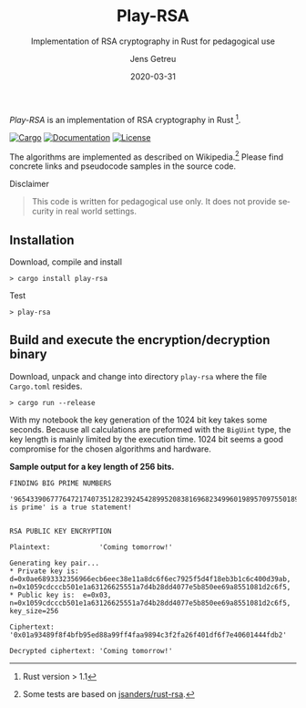 ﻿---
title:    Play-RSA
subtitle: Implementation of RSA cryptography in Rust for pedagogical use
author:   Jens Getreu
date:     2020-03-31
lang:     en-GB
---

<!-- first version: v1.0, 31.7.2015 -->


_Play-RSA_ is an implementation of RSA cryptography in Rust [^1].

[![Cargo](https://img.shields.io/crates/v/play-rsa.svg)](
https://crates.io/crates/play-rsa)
[![Documentation](https://docs.rs/play-rsa/badge.svg)](
https://docs.rs/play-rsa)
[![License](https://img.shields.io/badge/license-MIT%2FApache--2.0-blue.svg)](
https://gitlab.com/getreu/play-rsa)

The algorithms are implemented as described on Wikipedia.[^2] Please find
concrete links and pseudocode samples in the source code. 

Disclaimer
> This code is written for pedagogical use only. It does not provide
> security in real world settings.


## Installation

Download, compile and install

    > cargo install play-rsa

Test

    > play-rsa

## Build and execute the encryption/decryption binary

Download, unpack and change into directory `play-rsa` where the file
`Cargo.toml` resides.

    > cargo run --release

With my notebook the key generation of the 1024 bit key takes some seconds.
Because all calculations are preformed with the `BigUint` type,
the key length is mainly limited by the execution time. 1024 bit seems
a good compromise for the chosen algorithms and hardware.

**Sample output for a key length of 256 bits.**

```
FINDING BIG PRIME NUMBERS

'96543390677764721740735128239245428995208381696823499601989570975501893576667 is prime' is a true statement!


RSA PUBLIC KEY ENCRYPTION

Plaintext:            'Coming tomorrow!'

Generating key pair...
* Private key is: d=0x0ae6893332356966ecb6eec38e11a8dc6f6ec7925f5d4f18eb3b1c6c400d39ab, n=0x1059cdcccb501e1a63126625551a7d4b28dd4077e5b850ee69a8551081d2c6f5, 
* Public key is:  e=0x03, n=0x1059cdcccb501e1a63126625551a7d4b28dd4077e5b850ee69a8551081d2c6f5, key_size=256

Ciphertext:           '0x01a93489f8f4bfb95ed88a99ff4faa9894c3f2fa26f401df6f7e40601444fdb2'

Decrypted ciphertext: 'Coming tomorrow!'
```

[^1]: Rust version > 1.1

[^2]: Some tests are based on
  [jsanders/rust-rsa](https://github.com/jsanders/rust-rsa).

